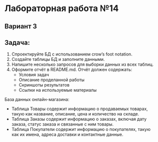 # Лабораторная работа №14
## Вариант 3
## Задача:
1. Спроектируйте БД с использованием crow’s foot notation.
2. Создайте таблицы БД и заполните данными.
3. Напишите несколько запросов для выборки данных из всех таблиц.
4. Оформите отчёт в README.md. Отчёт должен содержать:
    - Условия задач
    - Описание проделанной работы
    - Скриншоты результатов
    - Ссылки на используемые материалы

База данных онлайн-магазина:
- Таблица Товары содержит информацию о продаваемых товарах, такую как название, описание, цена и количество на складе.
- Таблица Заказы содержит информацию о заказах, включая дату заказа, статус заказа и связанные с ним товары.
- Таблица Покупатели содержит информацию о покупателях, такую как их имена, адреса доставки и контактные данные.


